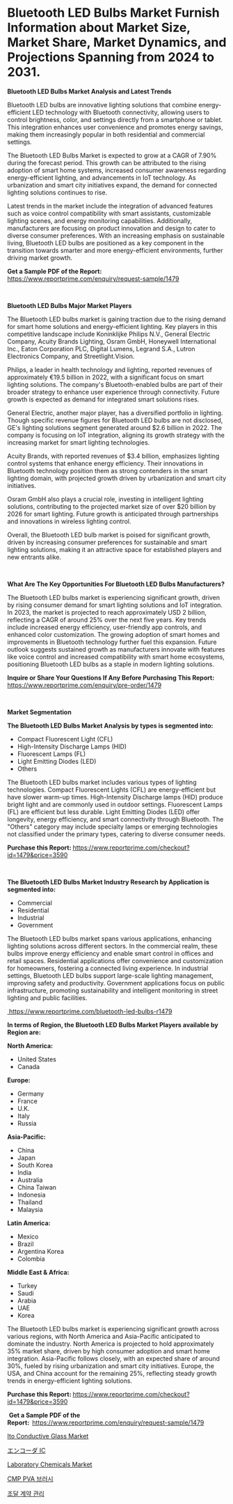 <p><h1>Bluetooth LED Bulbs Market Furnish Information about Market Size, Market Share, Market Dynamics, and Projections Spanning from 2024 to 2031.</h1></p><p><strong>Bluetooth LED Bulbs Market Analysis and Latest Trends</strong></p>
<p><p>Bluetooth LED bulbs are innovative lighting solutions that combine energy-efficient LED technology with Bluetooth connectivity, allowing users to control brightness, color, and settings directly from a smartphone or tablet. This integration enhances user convenience and promotes energy savings, making them increasingly popular in both residential and commercial settings.</p><p>The Bluetooth LED Bulbs Market is expected to grow at a CAGR of 7.90% during the forecast period. This growth can be attributed to the rising adoption of smart home systems, increased consumer awareness regarding energy-efficient lighting, and advancements in IoT technology. As urbanization and smart city initiatives expand, the demand for connected lighting solutions continues to rise.</p><p>Latest trends in the market include the integration of advanced features such as voice control compatibility with smart assistants, customizable lighting scenes, and energy monitoring capabilities. Additionally, manufacturers are focusing on product innovation and design to cater to diverse consumer preferences. With an increasing emphasis on sustainable living, Bluetooth LED bulbs are positioned as a key component in the transition towards smarter and more energy-efficient environments, further driving market growth.</p></p>
<p><strong>Get a Sample PDF of the Report:&nbsp;</strong> <a href="https://www.reportprime.com/enquiry/request-sample/1479">https://www.reportprime.com/enquiry/request-sample/1479</a></p>
<p>&nbsp;</p>
<p><strong>Bluetooth LED Bulbs Major Market Players</strong></p>
<p><p>The Bluetooth LED bulbs market is gaining traction due to the rising demand for smart home solutions and energy-efficient lighting. Key players in this competitive landscape include Koninklijke Philips N.V., General Electric Company, Acuity Brands Lighting, Osram GmbH, Honeywell International Inc., Eaton Corporation PLC, Digital Lumens, Legrand S.A., Lutron Electronics Company, and Streetlight.Vision.</p><p>Philips, a leader in health technology and lighting, reported revenues of approximately €19.5 billion in 2022, with a significant focus on smart lighting solutions. The company's Bluetooth-enabled bulbs are part of their broader strategy to enhance user experience through connectivity. Future growth is expected as demand for integrated smart solutions rises.</p><p>General Electric, another major player, has a diversified portfolio in lighting. Though specific revenue figures for Bluetooth LED bulbs are not disclosed, GE's lighting solutions segment generated around $2.6 billion in 2022. The company is focusing on IoT integration, aligning its growth strategy with the increasing market for smart lighting technologies.</p><p>Acuity Brands, with reported revenues of $3.4 billion, emphasizes lighting control systems that enhance energy efficiency. Their innovations in Bluetooth technology position them as strong contenders in the smart lighting domain, with projected growth driven by urbanization and smart city initiatives.</p><p>Osram GmbH also plays a crucial role, investing in intelligent lighting solutions, contributing to the projected market size of over $20 billion by 2026 for smart lighting. Future growth is anticipated through partnerships and innovations in wireless lighting control.</p><p>Overall, the Bluetooth LED bulb market is poised for significant growth, driven by increasing consumer preferences for sustainable and smart lighting solutions, making it an attractive space for established players and new entrants alike.</p></p>
<p>&nbsp;</p>
<p><strong>What Are The Key Opportunities For Bluetooth LED Bulbs Manufacturers?</strong></p>
<p><p>The Bluetooth LED bulbs market is experiencing significant growth, driven by rising consumer demand for smart lighting solutions and IoT integration. In 2023, the market is projected to reach approximately USD 2 billion, reflecting a CAGR of around 25% over the next five years. Key trends include increased energy efficiency, user-friendly app controls, and enhanced color customization. The growing adoption of smart homes and improvements in Bluetooth technology further fuel this expansion. Future outlook suggests sustained growth as manufacturers innovate with features like voice control and increased compatibility with smart home ecosystems, positioning Bluetooth LED bulbs as a staple in modern lighting solutions.</p></p>
<p><strong>Inquire or Share Your Questions If Any Before Purchasing This Report:</strong> <a href="https://www.reportprime.com/enquiry/pre-order/1479">https://www.reportprime.com/enquiry/pre-order/1479</a></p>
<p>&nbsp;</p>
<p><strong>Market Segmentation</strong></p>
<p><strong>The Bluetooth LED Bulbs Market Analysis by types is segmented into:</strong></p>
<p><ul><li>Compact Fluorescent Light (CFL)</li><li>High-Intensity Discharge Lamps (HID)</li><li>Fluorescent Lamps (FL)</li><li>Light Emitting Diodes (LED)</li><li>Others</li></ul></p>
<p><p>The Bluetooth LED bulbs market includes various types of lighting technologies. Compact Fluorescent Lights (CFL) are energy-efficient but have slower warm-up times. High-Intensity Discharge lamps (HID) produce bright light and are commonly used in outdoor settings. Fluorescent Lamps (FL) are efficient but less durable. Light Emitting Diodes (LED) offer longevity, energy efficiency, and smart connectivity through Bluetooth. The "Others" category may include specialty lamps or emerging technologies not classified under the primary types, catering to diverse consumer needs.</p></p>
<p><strong>Purchase this Report:&nbsp;</strong><a href="https://www.reportprime.com/checkout?id=1479&price=3590">https://www.reportprime.com/checkout?id=1479&price=3590</a></p>
<p>&nbsp;</p>
<p><strong>The Bluetooth LED Bulbs Market Industry Research by Application is segmented into:</strong></p>
<p><ul><li>Commercial</li><li>Residential</li><li>Industrial</li><li>Government</li></ul></p>
<p><p>The Bluetooth LED bulbs market spans various applications, enhancing lighting solutions across different sectors. In the commercial realm, these bulbs improve energy efficiency and enable smart control in offices and retail spaces. Residential applications offer convenience and customization for homeowners, fostering a connected living experience. In industrial settings, Bluetooth LED bulbs support large-scale lighting management, improving safety and productivity. Government applications focus on public infrastructure, promoting sustainability and intelligent monitoring in street lighting and public facilities.</p></p>
<p><a href="https://www.reportprime.com/bluetooth-led-bulbs-r1479">&nbsp;https://www.reportprime.com/bluetooth-led-bulbs-r1479</a></p>
<p><strong>In terms of Region, the Bluetooth LED Bulbs Market Players available by Region are:</strong></p>
<p>
    <p> <strong> North America: </strong>
        <ul>
            <li>United States</li>
            <li>Canada</li>
        </ul>
        </p> 
    <p> <strong> Europe: </strong>
        <ul>
            <li>Germany</li>
            <li>France</li>
            <li>U.K.</li>
            <li>Italy</li>
            <li>Russia</li>
        </ul>
        </p> 
    <p> <strong> Asia-Pacific: </strong>
        <ul>
            <li>China</li>
            <li>Japan</li>
            <li>South Korea</li>
            <li>India</li>
            <li>Australia</li>
            <li>China Taiwan</li>
            <li>Indonesia</li>
            <li>Thailand</li>
            <li>Malaysia</li>
        </ul>
        </p> 
    <p> <strong> Latin America: </strong>
        <ul>
            <li>Mexico</li>
            <li>Brazil</li>
            <li>Argentina Korea</li>
            <li>Colombia</li>
        </ul>
        </p> 
    <p> <strong> Middle East & Africa: </strong>
        <ul>
            <li>Turkey</li>
            <li>Saudi</li>
            <li>Arabia</li>
            <li>UAE</li>
            <li>Korea</li>
        </ul>
    </p>
    </p>
<p><p>The Bluetooth LED bulbs market is experiencing significant growth across various regions, with North America and Asia-Pacific anticipated to dominate the industry. North America is projected to hold approximately 35% market share, driven by high consumer adoption and smart home integration. Asia-Pacific follows closely, with an expected share of around 30%, fueled by rising urbanization and smart city initiatives. Europe, the USA, and China account for the remaining 25%, reflecting steady growth trends in energy-efficient lighting solutions.</p></p>
<p><strong>Purchase this Report: </strong><a href="https://www.reportprime.com/checkout?id=1479&price=3590">https://www.reportprime.com/checkout?id=1479&price=3590</a></p>
<p>&nbsp;<strong>Get a Sample PDF of the Report:&nbsp;&nbsp;</strong><a href="https://www.reportprime.com/enquiry/request-sample/1479">https://www.reportprime.com/enquiry/request-sample/1479</a></p>
<p><strong></strong></p>
<p><p><a href="https://www.linkedin.com/pulse/ito-conductive-glass-market-size-growth-trends-statistics-forecasts-nx6vf?trackingId=gjCvJza%2FQzmk2IvUVmrOmg%3D%3D">Ito Conductive Glass Market</a></p><p><a href="https://github.com/lababdou/Market-Research-Report-List-6/blob/main/96764322023.md">エンコーダ IC</a></p><p><a href="https://www.linkedin.com/pulse/laboratory-chemicals-market-outlook-complete-industry-analysis-w0iqf?trackingId=UVPha%2B1SS8id2FErv5gMwg%3D%3D">Laboratory Chemicals Market</a></p><p><a href="https://medium.com/@pwhkjukf5/cmp-pva-%EB%B8%8C%EB%9F%AC%EC%8B%9C%EC%97%90-%EB%8C%80%ED%95%9C-%EA%B8%80%EB%A1%9C%EB%B2%8C-%EA%B4%80%EC%A0%90-%EC%8B%9C%EC%9E%A5-%EB%8F%99%ED%96%A5-%EA%B3%BC%EC%A0%9C-%EB%B0%8F-%EC%98%88%EC%B8%A1-2024-2031-d12c97a74d69">CMP PVA 브러시</a></p><p><a href="https://medium.com/@pwhkjukf5/%EA%B8%80%EB%A1%9C%EB%B2%8C-%EC%A1%B0%EB%8B%AC-%EA%B3%84%EC%95%BD-%EA%B4%80%EB%A6%AC-%EC%8B%9C%EC%9E%A5%EC%9D%98-%EB%AF%B8%EB%9E%98-%ED%8A%B8%EB%A0%8C%EB%93%9C-2024%EB%85%84%EB%B6%80%ED%84%B0-2031%EB%85%84%EA%B9%8C%EC%A7%80%EC%9D%98-%EC%8B%9C%EC%9E%A5-%ED%86%B5%EC%B0%B0%EB%A0%A5-%EB%B0%8F-%EB%B6%84%EC%84%9D-102%ED%8E%98%EC%9D%B4%EC%A7%80-a6ddf023a584">조달 계약 관리</a></p></p>